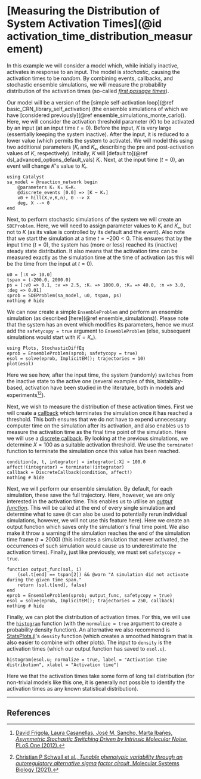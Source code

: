# [Measuring the Distribution of System Activation Times](@id activation_time_distribution_measurement)

In this example we will consider a model which, while initially inactive, activates in response to an input. The model is *stochastic*, causing the activation times to be *random*. By combining events, callbacks, and stochastic ensemble simulations, we will measure the probability distribution of the activation times (so-called [*first passage times*](https://en.wikipedia.org/wiki/First-hitting-time_model)).

Our model will be a version of the [simple self-activation loop](@ref basic_CRN_library_self_activation) (the ensemble simulations of which we have [considered previously](@ref ensemble_simulations_monte_carlo)). Here, we will consider the activation threshold parameter ($K$) to be activated by an input (at an input time $t = 0$). Before the input, $K$ is very large (essentially keeping the system inactive). After the input, it is reduced to a lower value (which permits the system to activate). We will model this using two additional parameters ($Kᵢ$ and $Kₐ$, describing the pre and post-activation values of $K$, respectively). Initially, $K$ will [default to](@ref dsl_advanced_options_default_vals) $Kᵢ$. Next, at the input time ($t = 0$), an event will change $K$'s value to $Kᵢ$.

```@example activation_time_distribution_measurement
using Catalyst
sa_model = @reaction_network begin
    @parameters Kᵢ Kₐ K=Kᵢ
    @discrete_events [0.0] => [K ~ Kₐ]
    v0 + hill(X,v,K,n), 0 --> X
    deg, X --> 0
end
```

Next, to perform stochastic simulations of the system we will create an `SDEProblem`. Here, we will need to assign parameter values to $Kᵢ$ and $Kₐ$, but not to $K$ (as its value is controlled by its default and the event). Also note that we start the simulation at a time $t = -200 < 0$. This ensures that by the input time ($t = 0$), the system has (more or less) reached its (inactive) steady state distribution. It also means that the activation time can be measured exactly as the simulation time at the time of activation (as this will be the time from the input at $t = 0$).

```@example activation_time_distribution_measurement
u0 = [:X => 10.0]
tspan = (-200.0, 2000.0)
ps = [:v0 => 0.1, :v => 2.5, :Kᵢ => 1000.0, :Kₐ => 40.0, :n => 3.0, :deg => 0.01]
sprob = SDEProblem(sa_model, u0, tspan, ps)
nothing # hide
```

We can now create a simple `EnsembleProblem` and perform an ensemble simulation (as described [here](@ref ensemble_simulations)). Please note that the system has an event which modifies its parameters, hence we must add the `safetycopy = true` argument to `EnsembleProblem` (else, subsequent simulations would start with $K = Kₐ$).

```@example activation_time_distribution_measurement
using Plots, StochasticDiffEq
eprob = EnsembleProblem(sprob; safetycopy = true)
esol = solve(eprob, ImplicitEM(); trajectories = 10)
plot(esol)
```

Here we see how, after the input time, the system (randomly) switches from the inactive state to the active one (several examples of this, bistability-based, activation have been studied in the literature, both in models and experiments[^1][^2]).

Next, we wish to measure the distribution of these activation times. First we will create a [callback](https://docs.sciml.ai/DiffEqDocs/stable/features/callback_functions/) which terminates the simulation once it has reached a threshold. This both ensures that we do not have to expend unnecessary computer time on the simulation after its activation, and also enables us to measure the activation time as the final time point of the simulation. Here we will use a [discrete callback](https://docs.sciml.ai/DiffEqDocs/stable/features/callback_functions/#SciMLBase.DiscreteCallback). By looking at the previous simulations, we determine $X = 100$ as a suitable activation threshold. We use the `terminate!` function to terminate the simulation once this value has been reached.

```@example activation_time_distribution_measurement
condition(u, t, integrator) = integrator[:X] > 100.0
affect!(integrator) = terminate!(integrator)
callback = DiscreteCallback(condition, affect!)
nothing # hide
```

Next, we will perform our ensemble simulation. By default, for each simulation, these save the full trajectory. Here, however, we are only interested in the activation time. This enables us to utilise an [*output function*](https://docs.sciml.ai/DiffEqDocs/dev/features/ensemble/#Building-a-Problem). This will be called at the end of every single simulation and determine what to save (it can also be used to potentially rerun individual simulations, however, we will not use this feature here). Here we create an output function which saves only the simulation's final time point. We also make it throw a warning if the simulation reaches the end of the simulation time frame ($t = 2000$) (this indicates a simulation that never activated, the occurrences of such simulation would cause us to underestimate the activation times). Finally, just like previously, we must set `safetycopy = true`.

```@example activation_time_distribution_measurement
function output_func(sol, i)
    (sol.t[end] == tspan[2]) && @warn "A simulation did not activate during the given time span."
    return (sol.t[end], false)
end
eprob = EnsembleProblem(sprob; output_func, safetycopy = true)
esol = solve(eprob, ImplicitEM(); trajectories = 250, callback)
nothing # hide
```

Finally, we can plot the distribution of activation times. For this, we will use the [`histogram`](https://docs.juliaplots.org/latest/series_types/histogram/) function (with the `normalize = true` argument to create a probability density function). An alternative we also recommend is [StatsPlots.jl](https://docs.juliaplots.org/latest/generated/statsplots/)'s `density` function (which creates a smoothed histogram that is also easier to combine with other plots). The input to `density` is the activation times (which our output function has saved to `esol.u`).

```@example activation_time_distribution_measurement
histogram(esol.u; normalize = true, label = "Activation time distribution", xlabel = "Activation time")
```

Here we that the activation times take some form of long tail distribution (for non-trivial models like this one, it is generally not possible to identify the activation times as any known statistical distribution).

---

## References

[^1]: [David Frigola, Laura Casanellas, José M. Sancho, Marta Ibañes, *Asymmetric Stochastic Switching Driven by Intrinsic Molecular Noise*, PLoS One (2012).](https://journals.plos.org/plosone/article?id=10.1371/journal.pone.0031407)
[^2]: [Christian P Schwall et al., *Tunable phenotypic variability through an autoregulatory alternative sigma factor circuit*, Molecular Systems Biology (2021).](https://www.embopress.org/doi/full/10.15252/msb.20209832)
